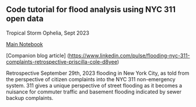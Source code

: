 ## Code tutorial for flood analysis using NYC 311 open data
Tropical Storm Ophelia, Sept 2023

[Main Notebook](311_Investigation.ipynb)

[Companion blog article] (https://www.linkedin.com/pulse/flooding-nyc-311-complaints-retrospective-priscilla-cole-d8yee)

Retrospective September 29th, 2023 flooding in New York City, as told from the perspective of citizen complaints into the NYC 311 non-emergency system. 311 gives a unique perspective of street flooding as it becomes a nuisance for commuter traffic and basement flooding indicated by sewer backup complaints. 

